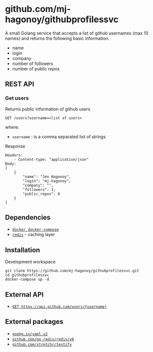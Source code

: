 # github.com/mj-hagonoy/githubprofilessvc

A small Golang service that accepts a list of github usernames (max 10 names) and returns the following basic information:
- name
- login
- company
- number of followers
- number of public repos

## REST API
### Get users
Returns public information of github users
```
GET /users?username=<list of users>
```
where:

- `username` : is a comma separated list of strings

Response
```
Headers:
    - Content-type: "application/json"
Body: 
[
    {
        "name": "Jen Hagonoy",
        "login": "mj-hagonoy",
        "company": "",
        "followers": 1,
        "public_repos": 6
    }
]
```

## Dependencies
- [`docker`, `docker-compose`](https://www.docker.com/)
- [`redis`](https://hub.docker.com/_/redis) - caching layer

## Installation
Development workspace
```
git clone https://github.com/mj-hagonoy/githubprofilessvc.git
cd githubprofilessvc
docker-compose up -d
```

## External API
- [`GET https://api.github.com/users/{username}`](https://docs.github.com/en/rest/reference/users#get-a-user)

## External packages
- [`gopkg.in/yaml.v2`](https://github.com/go-yaml/yaml/tree/v2.4.0) 
- [`github.com/go-redis/redis/v8`](https://github.com/go-redis/redis)
- [`github.com/stretchr/testify`](https://github.com/stretchr/testify)
